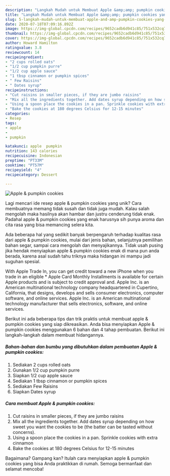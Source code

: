 ```yaml
---
description: "Langkah Mudah untuk Membuat Apple &amp;amp; pumpkin cookies yang Bisa Manjain Lidah"
title: "Langkah Mudah untuk Membuat Apple &amp;amp; pumpkin cookies yang Bisa Manjain Lidah"
slug: 5-langkah-mudah-untuk-membuat-apple-and-amp-pumpkin-cookies-yang-bisa-manjain-lidah
date: 2020-07-18T07:09:16.892Z
image: https://img-global.cpcdn.com/recipes/9652cadb6d941c85/751x532cq70/apple-pumpkin-cookies-recipe-main-photo.jpg
thumbnail: https://img-global.cpcdn.com/recipes/9652cadb6d941c85/751x532cq70/apple-pumpkin-cookies-recipe-main-photo.jpg
cover: https://img-global.cpcdn.com/recipes/9652cadb6d941c85/751x532cq70/apple-pumpkin-cookies-recipe-main-photo.jpg
author: Howard Hamilton
ratingvalue: 3.8
reviewcount: 14
recipeingredient:
- "2 cups rolled oats"
- "1/2 cup pumpkin purre"
- "1/2 cup apple sauce"
- "1 tbsp cinnamon or pumpkin spices"
- " Few Raisins"
- " Dates syrup"
recipeinstructions:
- "Cut raisins in smaller pieces, if they are jumbo raisins"
- "Mix all the ingredients together. Add dates syrup depending on how sweet you want the cookies to be (the batter can be tasted without concerns)."
- "Using a spoon place the cookies in a pan. Sprinkle cookies with extra cinnamon"
- "Bake the cookies at 180 degrees Celsius for 12-15 minutes"
categories:
- Resep
tags:
- apple
- 
- pumpkin

katakunci: apple  pumpkin 
nutrition: 143 calories
recipecuisine: Indonesian
preptime: "PT33M"
cooktime: "PT57M"
recipeyield: "4"
recipecategory: Dessert

---
```



![Apple &amp; pumpkin cookies](https://img-global.cpcdn.com/recipes/9652cadb6d941c85/751x532cq70/apple-pumpkin-cookies-recipe-main-photo.jpg)

Lagi mencari ide resep apple &amp; pumpkin cookies yang unik? Cara membuatnya memang tidak susah dan tidak juga mudah. Kalau salah mengolah maka hasilnya akan hambar dan justru cenderung tidak enak. Padahal apple &amp; pumpkin cookies yang enak harusnya sih punya aroma dan cita rasa yang bisa memancing selera kita.

Ada beberapa hal yang sedikit banyak berpengaruh terhadap kualitas rasa dari apple &amp; pumpkin cookies, mulai dari jenis bahan, selanjutnya pemilihan bahan segar, sampai cara mengolah dan menyajikannya. Tidak usah pusing jika hendak menyiapkan apple &amp; pumpkin cookies enak di mana pun anda berada, karena asal sudah tahu triknya maka hidangan ini mampu jadi suguhan spesial.

With Apple Trade In, you can get credit toward a new iPhone when you trade in an eligible * Apple Card Monthly Installments is available for certain Apple products and is subject to credit approval and. Apple Inc. is an American multinational technology company headquartered in Cupertino, California, that designs, develops and sells consumer electronics, computer software, and online services. Apple Inc. is an American multinational technology manufacturer that sells electronics, software, and online services.


Berikut ini ada beberapa tips dan trik praktis untuk membuat apple &amp; pumpkin cookies yang siap dikreasikan. Anda bisa menyiapkan Apple &amp; pumpkin cookies menggunakan 6 bahan dan 4 tahap pembuatan. Berikut ini langkah-langkah dalam membuat hidangannya.

<!--inarticleads1-->

##### Bahan-bahan dan bumbu yang dibutuhkan dalam pembuatan Apple &amp; pumpkin cookies:

1. Sediakan 2 cups rolled oats
1. Gunakan 1/2 cup pumpkin purre
1. Siapkan 1/2 cup apple sauce
1. Sediakan 1 tbsp cinnamon or pumpkin spices
1. Sediakan  Few Raisins
1. Siapkan  Dates syrup




<!--inarticleads2-->

##### Cara membuat Apple &amp; pumpkin cookies:

1. Cut raisins in smaller pieces, if they are jumbo raisins
1. Mix all the ingredients together. Add dates syrup depending on how sweet you want the cookies to be (the batter can be tasted without concerns).
1. Using a spoon place the cookies in a pan. Sprinkle cookies with extra cinnamon
1. Bake the cookies at 180 degrees Celsius for 12-15 minutes




Bagaimana? Gampang kan? Itulah cara menyiapkan apple &amp; pumpkin cookies yang bisa Anda praktikkan di rumah. Semoga bermanfaat dan selamat mencoba!

